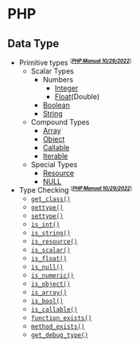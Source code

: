 # PHP
## Data Type
- Primitive types <small><sup>[***[PHP Manual 10/29/2022](https://www.php.net/manual/en/language.types.intro.php)***]<sup></small>
    - Scalar Types
        - Numbers
            - [Integer](datatype-integer.php)
            - [Float](datatype-float.php)(Double)
        - [Boolean](datatype-boolean.php)
        - [String](datatype-string.php)
    - Compound Types
        - [Array](datatype-array.php)
        - [Object](datatype-object.php)
        - [Callable](datatype-callable.php)
        - [Iterable](datatype-iterable.php)
    - Special Types
        - [Resource](datatype-resource.php)
        - [NULL](datatype-null.php)
- Type Checking <small><sup>[***[PHP Manual 10/29/2022](https://www.php.net/manual/en/function.gettype.php)***]<sup></small>
    - [`get_class()`](typecheck-get-class.php)
    - [`gettype()`](typecheck-get-type.php)
    - [`settype()`](typecheck-set-type.php)
    - [`is_int()`](typecheck-is-int.php)
    - [`is_string()`](typecheck-is-string.php)
    - [`is_resource()`](typecheck-is-resource.php)
    - [`is_scalar()`](typecheck-is-scalar.php)
    - [`is_float()`](typecheck-is-float.php)
    - [`is_null()`](typecheck-is-null.php)
    - [`is_numeric()`](typecheck-is-numeric.php)
    - [`is_object()`](typecheck-is-object.php)
    - [`is_array()`](typecheck-is-array.php)
    - [`is_bool()`](typecheck-is-bool.php)
    - [`is_callable()`](typecheck-is-callable.php)
    - [`function_exists()`](typecheck-is-func-exists.php)
    - [`method_exists()`](typecheck-is-method-exists.php)
    - [`get_debug_type()`](typecheck-get-debug-type.php)
